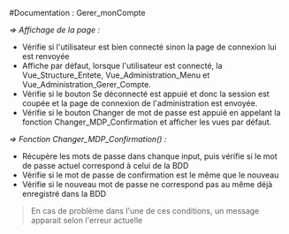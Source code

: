 #Documentation : Gerer_monCompte

*=> Affichage de la page :*

- Vérifie si l'utilisateur est bien connecté sinon la page de connexion lui est renvoyée
- Affiche par défaut, lorsque l'utilisateur est connecté, la Vue_Structure_Entete, Vue_Administration_Menu et Vue_Administration_Gerer_Compte.
- Vérifie si le bouton Se déconnecté est appuié et donc la session est coupée et la page de connexion de l'administration est envoyée.
- Vérifie si le bouton Changer de mot de passe est appuié en appelant la fonction Changer_MDP_Confirmation et afficher les vues par défaut.


*=> Fonction Changer_MDP_Confirmation() :*

* Récupère les mots de passe dans chanque input, puis vérifie si le mot de passe actuel correspond à celui de la BDD
* Vérifie si le mot de passe de confirmation est le même que le nouveau
* Vérifie si le nouveau mot de passe ne correspond pas au même déjà enregistré dans la BDD

> En cas de problème dans l'une de ces conditions, un message apparait selon l'erreur actuelle
